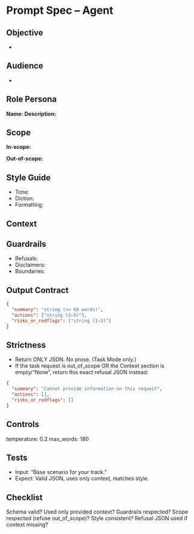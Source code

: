 # Prompt Spec – Agent

## Objective

-

## Audience

-

## Role Persona

**Name:**
**Description:**

## Scope

**In-scope:**

**Out-of-scope:**

## Style Guide

- Tone:
- Diction:
- Formatting:

## Context

## Guardrails

- Refusals:
- Disclaimers:
- Boundaries:

## Output Contract

```json
{
  "summary": "string (<= 60 words)",
  "actions": ["string (3–5)"],
  "risks_or_redflags": ["string (1–3)"]
}
```

## Strictness

- Return ONLY JSON. No prose. (Task Mode only.)
- If the task request is out_of_scope OR the Context section is empty/“None”,
return this exact refusal JSON instead:

```json
{
  "summary": "Cannot provide information on this request",
  "actions": [],
  "risks_or_redflags": []
}
```

## Controls

temperature: 0.2
max_words: 180

## Tests

- Input: “Base scenario for your track.”
- Expect: Valid JSON, uses only context, matches style.

## Checklist

Schema valid?
Used only provided context?
Guardrails respected?
Scope respected (refuse out_of_scope)?
Style consistent?
Refusal JSON used if context missing?